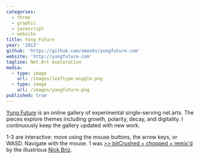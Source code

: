 ```yaml
---
categories:
  - three
  - graphic
  - javascript
  - website
title: Yung Future
year: '2013'
github: 'https://github.com/amonks/yungfuture.com'
website: 'http://yungfuture.com'
tagline: Net.Art exploration
media:
  - type: image
    url: /images/leaftype-wiggle.png
  - type: image
    url: /images/yungfuture.png
published: true
---
```

<a href="http://yungfuture.com/">Yung Future</a> is an online gallery of experimental single-serving net.arts. The pieces explore themes including growth, polarity, decay, and digitality.
I continuously keep the gallery updated with new work.

1-3 are interactive: move using the mouse buttons, the arrow keys, or WASD. Navigate with the mouse.
1 was <a href="http://nickbriz.com/other/webgl/monks.html">&gt;&gt; bitCrushed + chopped + remix'd</a> by the illustrious <a href="http://nickbriz.com/">Nick Briz</a>.
